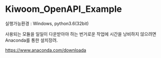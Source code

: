 # Kiwoom_OpenAPI_Example

실행가능환경 : Windows, python3.6(32bit)

사용되는 모듈을 일일이 다운받아야 하는 번거로운 작업에 시간을 낭비하지 않으려면 Anaconda를 통한 설치장려.

https://www.anaconda.com/downloada
